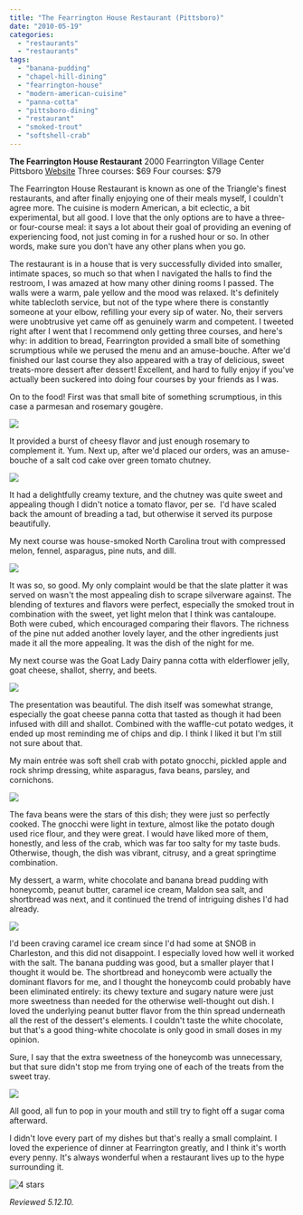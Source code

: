 ```yaml
---
title: "The Fearrington House Restaurant (Pittsboro)"
date: "2010-05-19"
categories: 
  - "restaurants"
  - "restaurants"
tags: 
  - "banana-pudding"
  - "chapel-hill-dining"
  - "fearrington-house"
  - "modern-american-cuisine"
  - "panna-cotta"
  - "pittsboro-dining"
  - "restaurant"
  - "smoked-trout"
  - "softshell-crab"
---
```


**The Fearrington House Restaurant** 2000 Fearrington Village Center Pittsboro [Website](http://www.fearrington.com/house/samplemenu.asp) Three courses: $69 Four courses: $79

The Fearrington House Restaurant is known as one of the Triangle's finest restaurants, and after finally enjoying one of their meals myself, I couldn't agree more. The cuisine is modern American, a bit eclectic, a bit experimental, but all good. I love that the only options are to have a three- or four-course meal: it says a lot about their goal of providing an evening of experiencing food, not just coming in for a rushed hour or so. In other words, make sure you don't have any other plans when you go.

The restaurant is in a house that is very successfully divided into smaller, intimate spaces, so much so that when I navigated the halls to find the restroom, I was amazed at how many other dining rooms I passed. The walls were a warm, pale yellow and the mood was relaxed. It's definitely white tablecloth service, but not of the type where there is constantly someone at your elbow, refilling your every sip of water. No, their servers were unobtrusive yet came off as genuinely warm and competent. I tweeted right after I went that I recommend only getting three courses, and here's why: in addition to bread, Fearrington provided a small bite of something scrumptious while we perused the menu and an amuse-bouche. After we'd finished our last course they also appeared with a tray of delicious, sweet treats-more dessert after dessert! Excellent, and hard to fully enjoy if you've actually been suckered into doing four courses by your friends as I was.

On to the food! First was that small bite of something scrumptious, in this case a parmesan and rosemary gougère.

![](http://www.thegourmez.com/gourmez/photos/fearrington1.JPG)

It provided a burst of cheesy flavor and just enough rosemary to complement it. Yum. Next up, after we'd placed our orders, was an amuse-bouche of a salt cod cake over green tomato chutney.

![](http://www.thegourmez.com/gourmez/photos/fearrington2.JPG)

It had a delightfully creamy texture, and the chutney was quite sweet and appealing though I didn't notice a tomato flavor, per se.  I'd have scaled back the amount of breading a tad, but otherwise it served its purpose beautifully.

My next course was house-smoked North Carolina trout with compressed melon, fennel, asparagus, pine nuts, and dill.

![](http://www.thegourmez.com/gourmez/photos/fearrington3.JPG)

It was so, so good. My only complaint would be that the slate platter it was served on wasn't the most appealing dish to scrape silverware against. The blending of textures and flavors were perfect, especially the smoked trout in combination with the sweet, yet light melon that I think was cantaloupe. Both were cubed, which encouraged comparing their flavors. The richness of the pine nut added another lovely layer, and the other ingredients just made it all the more appealing. It was the dish of the night for me.

My next course was the Goat Lady Dairy panna cotta with elderflower jelly, goat cheese, shallot, sherry, and beets.

![](http://www.thegourmez.com/gourmez/photos/fearrington4.JPG)

The presentation was beautiful. The dish itself was somewhat strange, especially the goat cheese panna cotta that tasted as though it had been infused with dill and shallot. Combined with the waffle-cut potato wedges, it ended up most reminding me of chips and dip. I think I liked it but I'm still not sure about that.

My main entrée was soft shell crab with potato gnocchi, pickled apple and rock shrimp dressing, white asparagus, fava beans, parsley, and cornichons.

![](http://www.thegourmez.com/gourmez/photos/fearrington5.JPG)

The fava beans were the stars of this dish; they were just so perfectly cooked. The gnocchi were light in texture, almost like the potato dough used rice flour, and they were great. I would have liked more of them, honestly, and less of the crab, which was far too salty for my taste buds. Otherwise, though, the dish was vibrant, citrusy, and a great springtime combination.

My dessert, a warm, white chocolate and banana bread pudding with honeycomb, peanut butter, caramel ice cream, Maldon sea salt, and shortbread was next, and it continued the trend of intriguing dishes I'd had already.

![](http://www.thegourmez.com/gourmez/photos/fearrington6.JPG)

I'd been craving caramel ice cream since I'd had some at SNOB in Charleston, and this did not disappoint. I especially loved how well it worked with the salt. The banana pudding was good, but a smaller player that I thought it would be. The shortbread and honeycomb were actually the dominant flavors for me, and I thought the honeycomb could probably have been eliminated entirely: its chewy texture and sugary nature were just more sweetness than needed for the otherwise well-thought out dish. I loved the underlying peanut butter flavor from the thin spread underneath all the rest of the dessert's elements. I couldn't taste the white chocolate, but that's a good thing-white chocolate is only good in small doses in my opinion.

Sure, I say that the extra sweetness of the honeycomb was unnecessary, but that sure didn't stop me from trying one of each of the treats from the sweet tray.

![](http://www.thegourmez.com/gourmez/photos/fearrington7.JPG)

All good, all fun to pop in your mouth and still try to fight off a sugar coma afterward.

I didn't love every part of my dishes but that's really a small complaint. I loved the experience of dinner at Fearrington greatly, and I think it's worth every penny. It's always wonderful when a restaurant lives up to the hype surrounding it.

![4 stars](http://s3.amazonaws.com/thegourmez-wpmedia/2009/02/rating_truffle1.gif "rating_truffle1")

_Reviewed 5.12.10._
